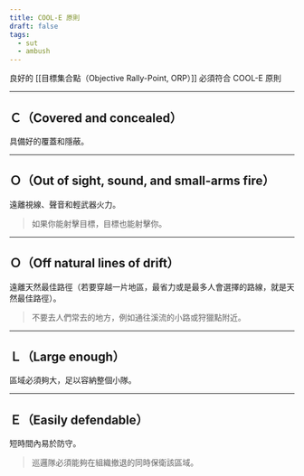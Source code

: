 ```yaml
---
title: COOL-E 原則
draft: false
tags:
  - sut
  - ambush
---
```

良好的 [[目標集合點（Objective Rally-Point, ORP）]] 必須符合 COOL-E 原則

---
## Ｃ（Covered and concealed）
具備好的覆蓋和隱蔽。

---
## Ｏ（Out of sight, sound, and small-arms fire）
遠離視線、聲音和輕武器火力。

> 如果你能射擊目標，目標也能射擊你。

---
## Ｏ（Off natural lines of drift）
遠離天然最佳路徑（若要穿越一片地區，最省力或是最多人會選擇的路線，就是天然最佳路徑）。

> 不要去人們常去的地方，例如通往溪流的小路或狩獵點附近。

---
## Ｌ（Large enough）
區域必須夠大，足以容納整個小隊。

---
## Ｅ（Easily defendable）
短時間內易於防守。

> 巡邏隊必須能夠在組織撤退的同時保衛該區域。
